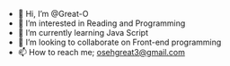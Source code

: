 - 👋 Hi, I’m @Great-O
- 👀 I’m interested in Reading and Programming
- 🌱 I’m currently learning Java Script
- 💞️ I’m looking to collaborate on Front-end programming
- 📫 How to reach me; osehgreat3@gmail.com

<!---
Great-O/Great-O is a ✨ special ✨ repository because its `README.md` (this file) appears on your GitHub profile.
You can click the Preview link to take a look at your changes.
--->
